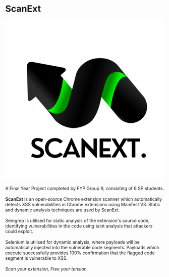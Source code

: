 # ScanExt
![alt text](https://github.com/gcmaximus/chrome-ext-scanner/blob/main/logo.png?raw=true) 
<br><br>
A Final Year Project completed by FYP Group 9, consisting of 6 SP students.
<br><br>
<b>ScanExt</b> is an open-source Chrome extension scanner which automatically detects XSS vulnerabilities in Chrome extensions using Manifest V3. Static and dynamic analysis techniques are used by ScanExt.
<br><br>
Semgrep is utilised for static analysis of the extension's source code, identifying vulnerabilities in the code using taint analysis that attackers could exploit.
<br><br>
Selenium is utilised for dynamic analysis, where payloads will be automatically injected into the vulnerable code segments. Payloads which execute successfully provides 100% confirmation that the flagged code segment is vulnerable to XSS.
<br><br>
<i>Scan your extension, Free your tension.</i>

